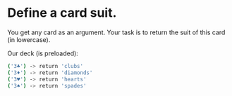 # Define a card suit.

You get any card as an argument. Your task is to return the suit of this card (in lowercase).

Our deck (is preloaded):

```bash
('3♣') -> return 'clubs'
('3♦') -> return 'diamonds'
('3♥') -> return 'hearts'
('3♠') -> return 'spades'
```
